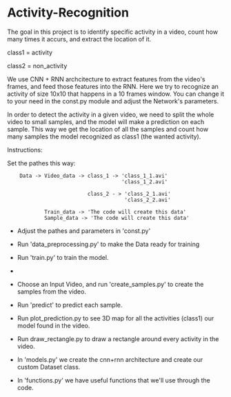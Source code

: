 # Activity-Recognition
The goal in this project is to identify specific activity in a video, count how many times it accurs, and extract the location of it.

class1 = activity

class2 = non_activity

We use CNN + RNN archcitecture to extract features from the video's frames, and feed those features into the RNN.
Here we try to recognize an activity of size 10x10 that happens in a 10 frames window.
You can change it to your need in the const.py module and adjust the Network's parameters.

In order to detect the activity in a given video, we need to split the whole video to small samples, and the model will make a prediction on each sample. This way we get the location of all the samples and count how many samples the model recognized as class1 (the wanted activity). 


Instructions:

Set the pathes this way:

        Data -> Video_data -> class_1 -> 'class_1_1.avi'
                                         'class_1_2.avi'
        
                              class_2 - > 'class_2_1.avi'
                                          'class_2_2.avi'
        
                Train_data -> 'The code will create this data'                       
                Sample_data -> 'The code will create this data'                       
                      
                                 
- Adjust the pathes and parameters in 'const.py'
- Run 'data_preprocessing.py' to make the Data ready for training
- Run 'train.py' to train the model.
- 
- Choose an Input Video, and run 'create_samples.py' to create the samples from the video.
- Run 'predict' to predict each sample.
- Run plot_prediction.py to see 3D map for all the activities (class1) our model found in the video.
- Run draw_rectangle.py to draw a rectangle around every activity in the video.
                                
                                
- In 'models.py' we create the cnn+rnn architecture and create our custom Dataset class.
- In 'functions.py' we have useful functions that we'll use through the code.
